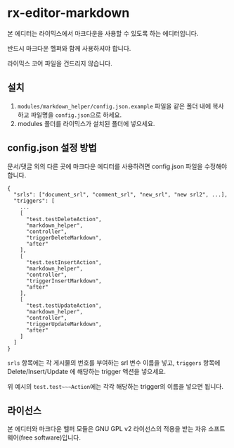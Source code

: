 # rx-editor-markdown

본 에디터는 라이믹스에서 마크다운을 사용할 수 있도록 하는 에디터입니다.

반드시 마크다운 헬퍼와 함께 사용하셔야 합니다.

라이믹스 코어 파일을 건드리지 않습니다.

## 설치

1. `modules/markdown_helper/config.json.example` 파일을 같은 폴더 내에 복사하고 파일명을 `config.json`으로 하세요.
2. modules 폴더를 라이믹스가 설치된 폴더에 넣으세요.

## config.json 설정 방법

문서/댓글 외의 다른 곳에 마크다운 에디터를 사용하려면 config.json 파일을 수정해야 합니다.
```
{
  "srls": ["document_srl", "comment_srl", "new_srl", "new srl2", ...],
  "triggers": [
    ...
    [
      "test.testDeleteAction",
      "markdown_helper",
      "controller",
      "triggerDeleteMarkdown",
      "after"
    ],
    [
      "test.testInsertAction",
      "markdown_helper",
      "controller",
      "triggerInsertMarkdown",
      "after"
    ],
    [
      "test.testUpdateAction",
      "markdown_helper",
      "controller",
      "triggerUpdateMarkdown",
      "after"
    ]
  ]
}
```

`srls` 항목에는 각 게시물의 번호를 부여하는 srl 변수 이름을 넣고, `triggers` 항목에 Delete/Insert/Update 에 해당하는 trigger 액션을 넣으세요.

위 예시의 `test.test~~~Action`에는 각각 해당하는 trigger의 이름을 넣으면 됩니다.

## 라이선스

본 에디터와 마크다운 헬퍼 모듈은 GNU GPL v2 라이선스의 적용을 받는 자유 소프트웨어(free software)입니다.
